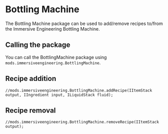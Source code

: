 # Bottling Machine

The Bottling Machine package can be used to add/remove recipes to/from the Immersive Engineering Bottling Machine.

## Calling the package

You can call the BottlingMachine package using `mods.immersiveengineering.BottlingMachine`.

## Recipe addition

```
//mods.immersiveengineering.BottlingMachine.addRecipe(IItemStack output, IIngredient input, ILiquidStack fluid);

```

## Recipe removal
```
//mods.immersiveengineering.BottlingMachine.removeRecipe(IItemStack output);

```